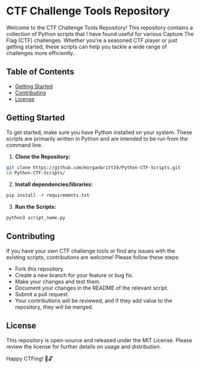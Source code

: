 # CTF Challenge Tools Repository

Welcome to the CTF Challenge Tools Repository! This repository contains a collection of Python scripts that I have found useful for various Capture The Flag (CTF) challenges. Whether you're a seasoned CTF player or just getting started, these scripts can help you tackle a wide range of challenges more efficiently.

## Table of Contents

- [Getting Started](#getting-started)
- [Contributing](#contributing)
- [License](#license)

## Getting Started

To get started, make sure you have Python installed on your system. These scripts are primarily written in Python and are intended to be run from the command line.

1. **Clone the Repository:**

```bash
git clone https://github.com/morganbritt19/Python-CTF-Scripts.git
cd Python-CTF-Scripts/
```

2. **Install dependencies/libraries:**

  ```python
  pip install -r requirements.txt
  ```

3. **Run the Scripts:**

  ```python
  python3 script_name.py
  ```

## Contributing
If you have your own CTF challenge tools or find any issues with the existing scripts, contributions are welcome! Please follow these steps:

- Fork this repository.
- Create a new branch for your feature or bug fix.
- Make your changes and test them.
- Document your changes in the README of the relevant script.
- Submit a pull request.
- Your contributions will be reviewed, and if they add value to the repository, they will be merged.

## License
This repository is open-source and released under the MIT License. Please review the license for further details on usage and distribution.

Happy CTFing! 🚩🔓
